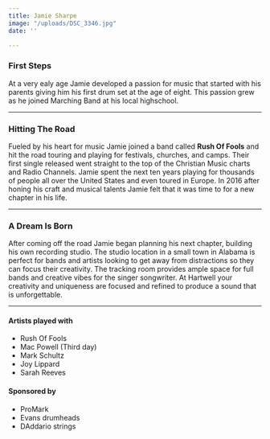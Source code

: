 ```yaml
---
title: Jamie Sharpe
image: "/uploads/DSC_3346.jpg"
date: ''

---
```

### First Steps
At a very ealy age Jamie developed a passion for music that started with his parents giving him his first drum set at the age of eight. This passion grew as he joined Marching Band at his local highschool. 

---

### Hitting The Road
Fueled by his heart for music Jamie joined a band called **Rush Of Fools** and hit the road touring and playing for festivals, churches, and camps. Their first single released went straight to the top of the Christian Music charts and Radio Channels. Jamie spent the next ten years playing for thousands of people all over the United States and even toured in Europe. In 2016 after honing his craft and musical talents Jamie felt that it was time to for a new chapter in his life.


---

### A Dream Is Born
After coming off the road Jamie began planning his next chapter, building his own recording studio. The studio location in a small town in Alabama is perfect for bands and artists looking to get away from distractions so they can focus their creativity. The tracking room provides ample space for full bands and creative vibes for the singer songwriter. At Hartwell your creativity and uniqueness are focused and refined to produce a sound that is unforgettable.

---

#### Artists played with
* Rush Of Fools
* Mac Powell (Third day) 
* Mark Schultz 
* Joy Lippard
* Sarah Reeves

#### Sponsored by 
* ProMark
* Evans drumheads
* DAddario strings